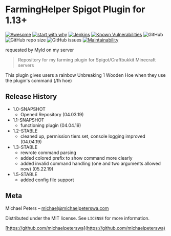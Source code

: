 # FarmingHelper Spigot Plugin for 1.13+
[![Awesome](https://awesome.re/badge.svg)](https://michaelpeterswa.com) [![start with why](https://img.shields.io/badge/start%20with-why%3F-brightgreen.svg?style=flat)](http://www.ted.com/talks/simon_sinek_how_great_leaders_inspire_action)
[![Jenkins](https://img.shields.io/jenkins/build/https/ci.northw.st/job/FarmingHelper.svg?color=green)](https://ci.northw.st/job/FarmingHelper) [![Known Vulnerabilities](https://snyk.io/test/github/michaelpeterswa/FarmingHelper/badge.svg)](https://snyk.io/test/github/michaelpeterswa/FarmingHelper)  ![GitHub](https://img.shields.io/github/license/mashape/apistatus.svg) ![GitHub repo size](https://img.shields.io/github/repo-size/michaelpeterswa/FarmingHelper.svg) ![GitHub issues](https://img.shields.io/github/issues/michaelpeterswa/FarmingHelper.svg) [![Maintainability](https://api.codeclimate.com/v1/badges/9969969be79e3d8081dc/maintainability)](https://codeclimate.com/github/michaelpeterswa/FarmingHelper/maintainability)

requested by Myld on my server

> Repository for my farming plugin for Spigot/Craftbukkit Minecraft servers

This plugin gives users a rainbow Unbreaking 1 Wooden Hoe when they use the plugin's command (/fh hoe)

## Release History

* 1.0-SNAPSHOT
    * Opened Repository (04.03.19)
* 1.1-SNAPSHOT
    * functioning plugin (04.04.19)
* 1.2-STABLE
    * cleaned up, permission tiers set, console logging improved (04.04.19)
* 1.3-STABLE
    * rewrote command parsing
    * added colored prefix to show command more clearly 
    * added invalid command handling (one and two arguments allowed now) (05.22.19)
* 1.5-STABLE
    * added config file support

## Meta

Michael Peters – michael@michaelpeterswa.com

Distributed under the MIT license. See ``LICENSE`` for more information.

[https://github.com/michaelpeterswa](https://github.com/michaelpeterswa)
